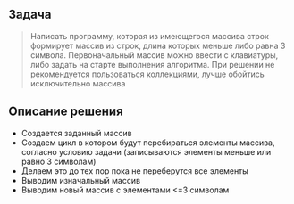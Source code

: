## Задача ##

>Написать программу, которая из имеющегося массива строк формирует массив из строк, 
длина которых меньше либо равна 3 символа.
Первоначальный массив можно ввести с клавиатуры, либо задать на старте выполнения алгоритма.
При решении не рекомендуется пользоваться коллекциями, лучше обойтись исключительно массива

## Описание решения ##

* Cоздается заданный массив
* Создаем цикл в котором будут перебираться элементы массива, согласно условию задачи (записываются элементы меньше или равно 3 символам)
* Делаем это до тех пор пока не переберутся все элементы
* Выводим изначальный массив
* Выводим новый массив с элементами <=3 символам
